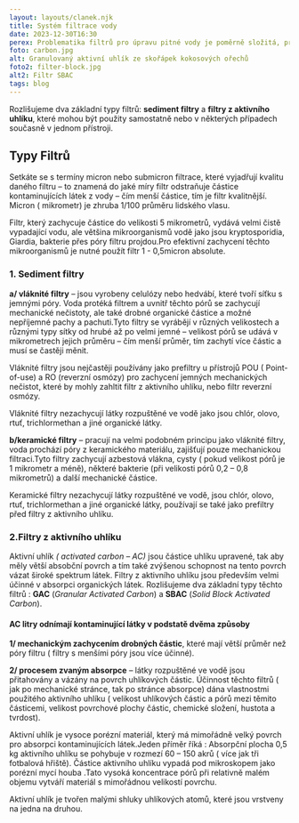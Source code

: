 ```yaml
---
layout: layouts/clanek.njk
title: Systém filtrace vody
date: 2023-12-30T16:30
perex: Problematika filtrů pro úpravu pitné vody je poměrně složitá, protože je mnoho typů – více jak 2500 vyráběných více jak 500 společnostmi a jaké také mnoho technologií filtrace a jejich nejrůznější kombinace, ale existuje základní jednoduchý koncept, který je společný velké většině z nich.Kontaminující látky jsou zachycovány uvnitř filtru pomocí velmi malých pórů a nebo, jak je tomu v případě uhlíkových filtrů, kdy se váží na aktivní povrch uhlíkových částic absorpcí.
foto: carbon.jpg
alt: Granulovaný aktivní uhlík ze skořápek kokosových ořechů
foto2: filter-block.jpg
alt2: Filtr SBAC
tags: blog
---
```


Rozlišujeme dva základní typy filtrů: **sediment filtry** a **filtry z aktivního uhlíku**, které mohou být použity samostatně nebo v některých případech současně v jednom přístroji.

## Typy Filtrů

Setkáte se s termíny micron nebo submicron filtrace, které vyjadřují kvalitu daného filtru – to znamená do jaké míry filtr odstraňuje částice kontaminujících látek z vody – čím menší částice, tím je filtr kvalitnější. Micron ( mikrometr) je zhruba 1/100 průměru lidského vlasu.

Filtr, který zachycuje částice do velikosti 5 mikrometrů, vydává velmi čistě vypadající vodu, ale většina mikroorganismů vodě jako jsou kryptosporidia, Giardia, bakterie přes póry filtru projdou.Pro efektivní zachycení těchto mikroorganismů je nutné použít filtr 1 - 0,5micron absolute.

### 1. Sediment filtry

**a/ vláknité filtry** – jsou vyrobeny celulózy nebo hedvábí, které tvoří síťku s jemnými póry. Voda protéká filtrem a uvnitř těchto pórů se zachycují mechanické nečistoty, ale také drobné organické částice a možné nepříjemné pachy a pachuti.Tyto filtry se vyrábějí v různých velikostech a různými typy sítky od hrubé až po velmi jemné – velikost pórů se udává v mikrometrech jejich průměru – čím menší průměr, tím zachytí více částic a musí se častěji měnit.

Vláknité filtry jsou nejčastěji používány jako prefiltry u přístrojů POU ( Point-of-use) a RO (reverzní osmózy) pro zachycení jemných mechanických nečistot, které by mohly zahltit filtr z aktivního uhlíku, nebo filtr reverzní osmózy.

Vláknité filtry nezachycují látky rozpuštěné ve vodě jako jsou chlór, olovo, rtuť, trichlormethan a jiné organické látky.

**b/keramické filtry** – pracují na velmi podobném principu jako vláknité filtry, voda prochází póry z keramického materiálu, zajišťují pouze mechanickou filtraci.Tyto filtry zachycují azbestová vlákna, cysty ( pokud velikost pórů je 1 mikrometr a méně), některé bakterie (při velikosti pórů 0,2 – 0,8 mikrometrů) a další mechanické částice.

Keramické filtry nezachycují látky rozpuštěné ve vodě, jsou chlór, olovo, rtuť, trichlormethan a jiné organické látky, používají se také jako prefiltry před filtry z aktivního uhlíku.

### 2.Filtry z aktivního uhlíku

Aktivní uhlík *( activated carbon – AC)* jsou částice uhlíku upravené, tak aby měly větší absobční povrch a tím také zvýšenou schopnost na tento povrch vázat široké spektrum látek. Filtry z aktivního uhlíku jsou především velmi účinné v absorpci organických látek. Rozlišujeme dva základní typy těchto filtrů : **GAC** (*Granular Activated Carbon*) a **SBAC** (*Solid Block Activated Carbon*).

#### AC litry odnímají kontaminující látky v podstatě dvěma způsoby

**1/ mechanickým zachycením drobných částic**, které mají větší průměr než póry filtru ( filtry s menšími póry jsou více účinné).

**2/ procesem zvaným absorpce** – látky rozpuštěné ve vodě jsou přitahovány a vázány na povrch uhlíkových částic. Účinnost těchto filtrů ( jak po mechanické stránce, tak po stránce absorpce) dána vlastnostmi použitého aktivního uhlíku ( velikost uhlíkových částic a pórů mezi těmito částicemi, velikost povrchové plochy částic, chemické složení, hustota a tvrdost).

Aktivní uhlík je vysoce porézní materiál, který má mimořádně velký povrch pro absorpci kontaminujících látek.Jeden příměr říká : Absorpční plocha 0,5 kg aktivního uhlíku se pohybuje v rozmezí 60 – 150 akrů ( více jak tři fotbalová hřiště). Částice aktivního uhlíku vypadá pod mikroskopem jako porézní mycí houba .Tato vysoká koncentrace pórů při relativně malém objemu vytváří materiál s mimořádnou velikostí povrchu.

Aktivní uhlík je tvořen malými shluky uhlíkových atomů, které jsou vrstveny na jedna na druhou.
